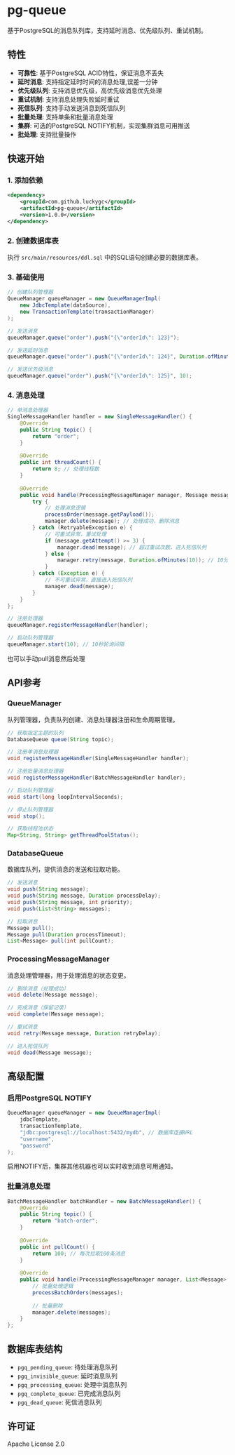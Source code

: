 # pg-queue

基于PostgreSQL的消息队列库，支持延时消息、优先级队列、重试机制。

## 特性

- **可靠性**: 基于PostgreSQL ACID特性，保证消息不丢失
- **延时消息**: 支持指定延时时间的消息处理,误差一分钟
- **优先级队列**: 支持消息优先级，高优先级消息优先处理
- **重试机制**: 支持消息处理失败延时重试
- **死信队列**: 支持手动发送消息到死信队列
- **批量处理**: 支持单条和批量消息处理
- **集群**: 可选的PostgreSQL NOTIFY机制，实现集群消息可用推送
- **批处理**: 支持批量操作

## 快速开始

### 1. 添加依赖

```xml
<dependency>
    <groupId>com.github.luckygc</groupId>
    <artifactId>pg-queue</artifactId>
    <version>1.0.0</version>
</dependency>
```

### 2. 创建数据库表

执行 `src/main/resources/ddl.sql` 中的SQL语句创建必要的数据库表。

### 3. 基础使用

```java
// 创建队列管理器
QueueManager queueManager = new QueueManagerImpl(
    new JdbcTemplate(dataSource),
    new TransactionTemplate(transactionManager)
);

// 发送消息
queueManager.queue("order").push("{\"orderId\": 123}");

// 发送延时消息
queueManager.queue("order").push("{\"orderId\": 124}", Duration.ofMinutes(5));

// 发送优先级消息
queueManager.queue("order").push("{\"orderId\": 125}", 10);
```

### 4. 消息处理

```java
// 单消息处理器
SingleMessageHandler handler = new SingleMessageHandler() {
    @Override
    public String topic() {
        return "order";
    }
    
    @Override
    public int threadCount() {
        return 8; // 处理线程数
    }
    
    @Override
    public void handle(ProcessingMessageManager manager, Message message) {
        try {
            // 处理消息逻辑
            processOrder(message.getPayload());
            manager.delete(message); // 处理成功，删除消息
        } catch (RetryableException e) {
            // 可重试异常，重试处理
            if (message.getAttempt() >= 3) {
                manager.dead(message); // 超过重试次数，进入死信队列
            } else {
                manager.retry(message, Duration.ofMinutes(10)); // 10分钟后重试
            }
        } catch (Exception e) {
            // 不可重试异常，直接进入死信队列
            manager.dead(message);
        }
    }
};

// 注册处理器
queueManager.registerMessageHandler(handler);

// 启动队列管理器
queueManager.start(10); // 10秒轮询间隔
```
也可以手动pull消息然后处理

## API参考

### QueueManager

队列管理器，负责队列创建、消息处理器注册和生命周期管理。

```java
// 获取指定主题的队列
DatabaseQueue queue(String topic);

// 注册单消息处理器
void registerMessageHandler(SingleMessageHandler handler);

// 注册批量消息处理器  
void registerMessageHandler(BatchMessageHandler handler);

// 启动队列管理器
void start(long loopIntervalSeconds);

// 停止队列管理器
void stop();

// 获取线程池状态
Map<String, String> getThreadPoolStatus();
```

### DatabaseQueue

数据库队列，提供消息的发送和拉取功能。

```java
// 发送消息
void push(String message);
void push(String message, Duration processDelay);
void push(String message, int priority);
void push(List<String> messages);

// 拉取消息
Message pull();
Message pull(Duration processTimeout);
List<Message> pull(int pullCount);
```

### ProcessingMessageManager

消息处理管理器，用于处理消息的状态变更。

```java
// 删除消息（处理成功）
void delete(Message message);

// 完成消息（保留记录）
void complete(Message message);

// 重试消息
void retry(Message message, Duration retryDelay);

// 进入死信队列
void dead(Message message);
```

## 高级配置

### 启用PostgreSQL NOTIFY

```java
QueueManager queueManager = new QueueManagerImpl(
    jdbcTemplate,
    transactionTemplate,
    "jdbc:postgresql://localhost:5432/mydb", // 数据库连接URL
    "username",
    "password"
);
```

启用NOTIFY后，集群其他机器也可以实时收到消息可用通知。

### 批量消息处理

```java
BatchMessageHandler batchHandler = new BatchMessageHandler() {
    @Override
    public String topic() {
        return "batch-order";
    }
    
    @Override
    public int pullCount() {
        return 100; // 每次拉取100条消息
    }
    
    @Override
    public void handle(ProcessingMessageManager manager, List<Message> messages) {
        // 批量处理逻辑
        processBatchOrders(messages);
        
        // 批量删除
        manager.delete(messages);
    }
};
```

## 数据库表结构

- `pgq_pending_queue`: 待处理消息队列
- `pgq_invisible_queue`: 延时消息队列  
- `pgq_processing_queue`: 处理中消息队列
- `pgq_complete_queue`: 已完成消息队列
- `pgq_dead_queue`: 死信消息队列

## 许可证

Apache License 2.0
